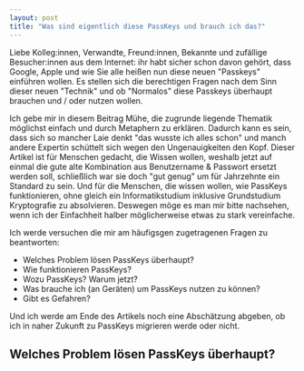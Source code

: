 ```yaml
---
layout: post
title: "Was sind eigentlich diese PassKeys und brauch ich das?"
---
```


Liebe Kolleg:innen, Verwandte, Freund:innen, Bekannte und zufällige Besucher:innen aus dem Internet: ihr habt sicher schon davon gehört, dass Google, Apple und wie Sie alle heißen nun diese neuen "Passkeys" einführen wollen. Es stellen sich die berechtigen Fragen nach dem Sinn dieser neuen "Technik" und ob "Normalos" diese Passkeys überhaupt brauchen und / oder nutzen wollen. 

Ich gebe mir in diesem Beitrag Mühe, die zugrunde liegende Thematik möglichst einfach und durch Metaphern zu erklären. Dadurch kann es sein, dass sich so mancher Laie denkt "das wusste ich alles schon" und manch andere Expertin schüttelt sich wegen den Ungenauigkeiten den Kopf. Dieser Artikel ist für Menschen gedacht, die Wissen wollen, weshalb jetzt auf einmal die gute alte Kombination aus Benutzername & Passwort ersetzt werden soll, schließlich war sie doch "gut genug" um für Jahrzehnte ein Standard zu sein. Und für die Menschen, die wissen wollen, wie PassKeys funktionieren, ohne gleich ein Informatikstudium inklusive Grundstudium Kryptografie zu absolvieren. Deswegen möge es man mir bitte nachsehen, wenn ich der Einfachheit halber möglicherweise etwas zu stark vereinfache. 

Ich werde versuchen die mir am häufigsgen zugetragenen Fragen zu beantworten:

- Welches Problem lösen PassKeys überhaupt?
- Wie funktionieren PassKeys?
- Wozu PassKeys? Warum jetzt?
- Was brauche ich (an Geräten) um PassKeys nutzen zu können?
- Gibt es Gefahren?

Und ich werde am Ende des Artikels noch eine Abschätzung abgeben, ob ich in naher Zukunft zu PassKeys migrieren werde oder nicht. 

## Welches Problem lösen PassKeys überhaupt?
